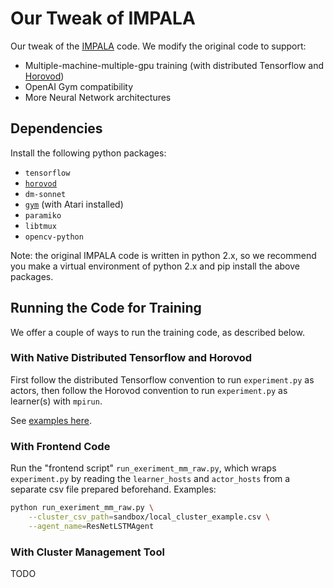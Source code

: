 # Our Tweak of IMPALA
Our tweak of the [IMPALA](https://github.com/deepmind/scalable_agent) code.
We modify the original code to support:
* Multiple-machine-multiple-gpu training (with distributed Tensorflow and
 [Horovod](https://github.com/uber/horovod))
* OpenAI Gym compatibility
* More Neural Network architectures 

## Dependencies
Install the following python packages:
* `tensorflow`
* [`horovod`](https://github.com/uber/horovod)
* `dm-sonnet`
* [`gym`](https://github.com/openai/gym#atari) (with Atari installed)
* `paramiko`
* `libtmux`
* `opencv-python`

Note: the original IMPALA code is written in python 2.x,
so we recommend you make a virtual environment of python 2.x and pip install the
above packages.

## Running the Code for Training
We offer a couple of ways to run the training code, as described below.

### With Native Distributed Tensorflow and Horovod
First follow the distributed Tensorflow convention to run `experiment.py` as actors,
then follow the Horovod convention to run `experiment.py` as learner(s) with 
`mpirun`. 

See [examples here](sandbox/example_dtf.md).

### With Frontend Code
Run the "frontend script" `run_exeriment_mm_raw.py`,
which wraps `experiment.py` by reading the `learner_hosts` and 
`actor_hosts` from a separate csv file prepared beforehand.
Examples:
```bash
python run_exeriment_mm_raw.py \
    --cluster_csv_path=sandbox/local_cluster_example.csv \
    --agent_name=ResNetLSTMAgent
```

### With Cluster Management Tool
TODO
